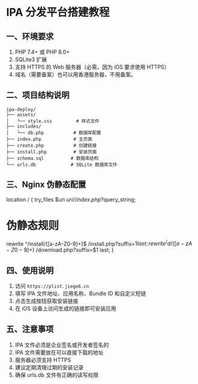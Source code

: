# IPA 分发平台搭建教程

## 一、环境要求
1. PHP 7.4+ 或 PHP 8.0+
2. SQLite3 扩展
3. 支持 HTTPS 的 Web 服务器（必需，因为 iOS 要求使用 HTTPS）
4. 域名（需要备案）也可以用香港服务器，不用备案。

## 二、项目结构说明
```
ipa-deploy/
├── assets/
│   └── style.css         # 样式文件
├── includes/
│   └── db.php           # 数据库配置
├── index.php            # 主页面
├── create.php           # 创建链接
├── install.php          # 安装页面
├── schema.sql          # 数据库结构
└── urls.db             # SQLite 数据库文件
```

## 三、Nginx 伪静态配置

location / {
try_files $uri $uri/ /index.php?$query_string;

# 伪静态规则
rewrite ^/install/([a-zA-Z0-9]+)$ /install.php?suffix=$1 last;
rewrite ^/d/([a-zA-Z0-9]+)$ /download.php?suffix=$1 last;
}


## 四、使用说明
1. 访问 `https://plist.jiege6.cn`
2. 填写 IPA 文件地址、应用名称、Bundle ID 和自定义短链
3. 点击生成按钮获取安装链接
4. 在 iOS 设备上访问生成的链接即可安装应用

## 五、注意事项
1. IPA 文件必须是企业签名或开发者签名的
2. IPA 文件需要放在可以直接下载的地址
3. 服务器必须支持 HTTPS
4. 建议定期清理过期的安装记录
5. 确保 urls.db 文件有正确的读写权限


